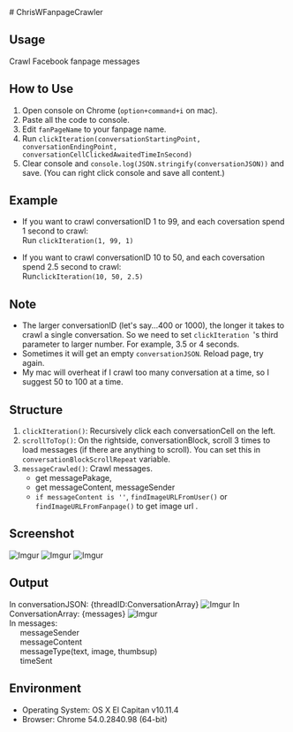 <snippet>
  <content>
# ChrisWFanpageCrawler

## Usage
Crawl Facebook fanpage messages

## How to Use
1. Open console on Chrome (`option+command+i` on mac).
2. Paste all the code to console.
3. Edit `fanPageName` to your fanpage name.
4. Run `clickIteration(conversationStartingPoint, conversationEndingPoint, conversationCellClickedAwaitedTimeInSecond)`
5. Clear console and `console.log(JSON.stringify(conversationJSON))` and save. (You can right click console and save all content.)

## Example

* If you want to crawl conversationID 1 to 99, and each coversation spend 1 second to crawl:<br>
Run `clickIteration(1, 99, 1)`

* If you want to crawl conversationID 10 to 50, and each coversation spend 2.5 second to crawl:<br>
Run`clickIteration(10, 50, 2.5)`

## Note
* The larger conversationID (let's say...400 or 1000), the longer it takes to crawl a single conversation. So we need to set `clickIteration `'s third parameter to larger number. For example, 3.5 or 4 seconds.
*  Sometimes it will get an empty `conversationJSON`. Reload page, try again.
*  My mac will overheat if I crawl too many conversation at a time, so I suggest 50 to 100 at a time.

## Structure
1. `clickIteration()`: Recursively click each conversationCell on the left.
2. `scrollToTop()`: On the rightside, conversationBlock, scroll 3 times to load messages (if there are anything to scroll). You can set this in `conversationBlockScrollRepeat` variable.
3. `messageCrawled()`: Crawl messages.
	* get messagePakage, 
	* get messageContent, messageSender
	* `if messageContent is ''`, `findImageURLFromUser()` or `findImageURLFromFanpage()` to get image url .

## Screenshot

![Imgur](http://i.imgur.com/zhYOYwT.png)
![Imgur](http://i.imgur.com/Ry1lMlj.png)
![Imgur](http://i.imgur.com/SwhrNps.png)

## Output

In conversationJSON: 
	{threadID:ConversationArray}
![Imgur](http://i.imgur.com/XV9kI3I.png)
In ConversationArray: 
	{messages}
![Imgur](http://i.imgur.com/7UDOEoB.png)
<br>
In messages:<br>
&nbsp;&nbsp;&nbsp;&nbsp;&nbsp;messageSender<br>
&nbsp;&nbsp;&nbsp;&nbsp;&nbsp;messageContent<br>
&nbsp;&nbsp;&nbsp;&nbsp;&nbsp;messageType(text, image, thumbsup)<br>
&nbsp;&nbsp;&nbsp;&nbsp;&nbsp;timeSent


## Environment
* Operating System: OS X El Capitan v10.11.4
* Browser: Chrome 54.0.2840.98 (64-bit)


